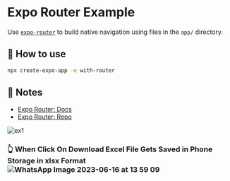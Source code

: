 # Expo Router Example

Use [`expo-router`](https://expo.github.io/router) to build native navigation using files in the `app/` directory.

## 🚀 How to use

```sh
npx create-expo-app -e with-router
```

## 📝 Notes

- [Expo Router: Docs](https://expo.github.io/router)
- [Expo Router: Repo](https://github.com/expo/router)

![ex1](https://github.com/shubhamchaudhary1/Moneyyapp/assets/48794920/d52665b4-9471-4450-a901-ae83345137dc)

### 👆 When Click On Download Excel File Gets Saved in Phone Storage in xlsx Format![WhatsApp Image 2023-06-16 at 13 59 09](https://github.com/shubhamchaudhary1/Moneyyapp/assets/48794920/39b069f1-dd7b-483d-bd17-20131bd118b2)

